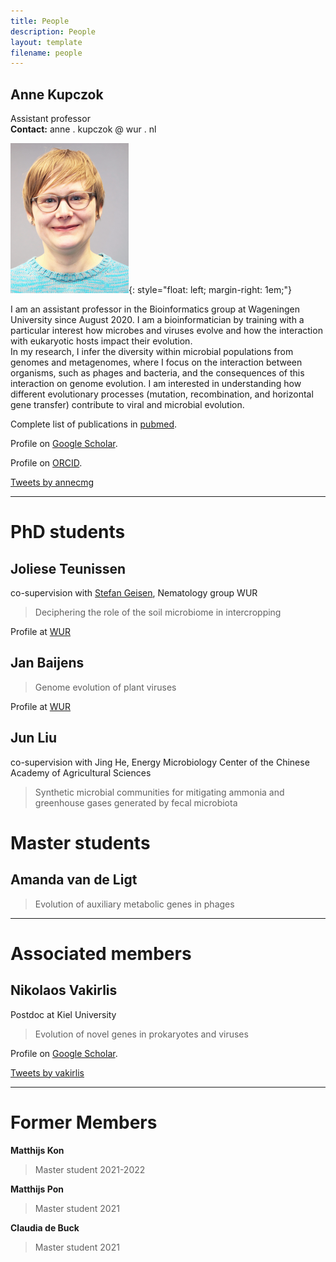 ```yaml
---
title: People
description: People
layout: template
filename: people
---
```

## Anne Kupczok

Assistant professor  
**Contact:** anne . kupczok @ wur . nl

![Anne <](KEC_small.png){: style="float: left; margin-right: 1em;"}

I am an assistant professor in the Bioinformatics group at Wageningen University since August 2020. I am a bioinformatician by training with a particular interest how microbes and viruses evolve and how the interaction with eukaryotic hosts impact their evolution.  
In my research, I infer the diversity within microbial populations from genomes and metagenomes, where I focus on the interaction between organisms, such as phages and bacteria, and the consequences of this interaction on genome evolution. I am interested in understanding how different evolutionary processes (mutation, recombination, and horizontal gene transfer) contribute to viral and microbial evolution.

Complete list of publications in
[pubmed](https://www.ncbi.nlm.nih.gov/pubmed/?term=Anne+Kupczok).

Profile on [Google Scholar](https://scholar.google.de/citations?user=XEdO4FwAAAAJ&hl=en).

Profile on [ORCID](https://orcid.org/0000-0001-5237-1899).

[Tweets by annecmg](https://twitter.com/annecmg?ref_src=twsrc%5Etfw)

* * * * *

# PhD students

## Joliese Teunissen

co-supervision with [Stefan Geisen](https://www.wur.nl/en/Persons/Stefan-dr.-SA-Stefan-Geisen.htm), Nematology group WUR

> Deciphering the role of the soil microbiome in intercropping

Profile at [WUR](https://www.wur.nl/nl/Personen/Joliese-JW-Joliese-Teunissen-MSc.htm)

## Jan Baijens

> Genome evolution of plant viruses

Profile at [WUR](https://www.wur.nl/en/Persons/Jan-JHL-Jan-Baijens.htm)

## Jun Liu

co-supervision with Jing He, Energy Microbiology Center of the Chinese Academy of Agricultural Sciences

> Synthetic microbial communities for mitigating ammonia and greenhouse gases generated by fecal microbiota

# Master students

## Amanda van de Ligt

> Evolution of auxiliary metabolic genes in phages

* * * * *

# Associated members

## Nikolaos Vakirlis

Postdoc at Kiel University

> Evolution of novel genes in prokaryotes and viruses

Profile on [Google Scholar](https://scholar.google.com/citations?user=72rh-ZsAAAAJ).

[Tweets by vakirlis](https://twitter.com/vakirlis)

* * * * *

# Former Members

**Matthijs Kon**
> Master student 2021-2022

**Matthijs Pon**
> Master student 2021

**Claudia de Buck**
> Master student 2021
